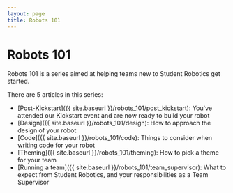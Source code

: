 ```yaml
---
layout: page
title: Robots 101
---
```


# Robots 101

Robots 101 is a series aimed at helping teams new to Student Robotics get started.

There are 5 articles in this series:
- [Post-Kickstart]({{ site.baseurl }}/robots_101/post_kickstart): You've attended our Kickstart event and are now ready to build your robot
- [Design]({{ site.baseurl }}/robots_101/design): How to approach the design of your robot
- [Code]({{ site.baseurl }}/robots_101/code): Things to consider when writing code for your robot
- [Theming]({{ site.baseurl }}/robots_101/theming): How to pick a theme for your team
- [Running a team]({{ site.baseurl }}/robots_101/team_supervisor): What to expect from Student Robotics, and your responsibilities as a Team Supervisor
